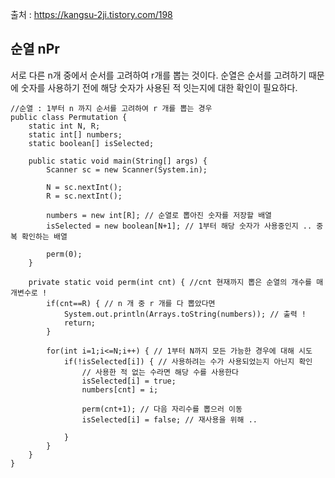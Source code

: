 출처 : https://kangsu-2ji.tistory.com/198

## 순열 nPr
서로 다른 n개 중에서 순서를 고려하여 r개를 뽑는 것이다.
순열은 순서를 고려하기 때문에 숫자를 사용하기 전에 해당 숫자가 사용된 적 잇는지에 대한 확인이 필요하다.

```
//순열 : 1부터 n 까지 순서를 고려하여 r 개를 뽑는 경우
public class Permutation {
	static int N, R;
	static int[] numbers;
	static boolean[] isSelected;
	
	public static void main(String[] args) {
		Scanner sc = new Scanner(System.in);
		
		N = sc.nextInt();
		R = sc.nextInt();
		
		numbers = new int[R]; // 순열로 뽑아진 숫자를 저장할 배열
		isSelected = new boolean[N+1]; // 1부터 해당 숫자가 사용중인지 .. 중복 확인하는 배열
		
		perm(0);
	}

	private static void perm(int cnt) { //cnt 현재까지 뽑은 순열의 개수를 매개변수로 !
		if(cnt==R) { // n 개 중 r 개를 다 뽑았다면
			System.out.println(Arrays.toString(numbers)); // 출력 !
			return;
		}
		
		for(int i=1;i<=N;i++) { // 1부터 N까지 모든 가능한 경우에 대해 시도
			if(!isSelected[i]) { // 사용하려는 수가 사용되었는지 아닌지 확인
				// 사용한 적 없는 수라면 해당 수를 사용한다
				isSelected[i] = true;
				numbers[cnt] = i;
				
				perm(cnt+1); // 다음 자리수를 뽑으러 이동
				isSelected[i] = false; // 재사용을 위해 ..
				
			}
		}
	}
}
```

